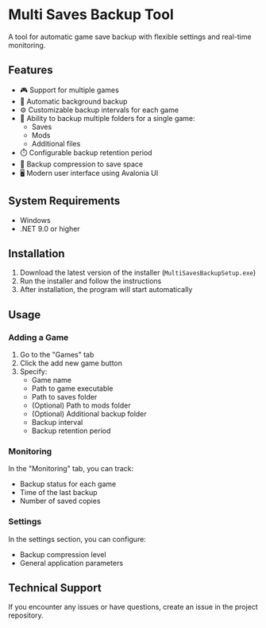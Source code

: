 # Multi Saves Backup Tool

A tool for automatic game save backup with flexible settings and real-time monitoring.

## Features

- 🎮 Support for multiple games
- 🔄 Automatic background backup
- ⚙️ Customizable backup intervals for each game
- 📂 Ability to backup multiple folders for a single game:
  - Saves
  - Mods
  - Additional files
- ⏱️ Configurable backup retention period
- 💾 Backup compression to save space
- 🖥️ Modern user interface using Avalonia UI

## System Requirements

- Windows
- .NET 9.0 or higher

## Installation

1. Download the latest version of the installer (`MultiSavesBackupSetup.exe`)
2. Run the installer and follow the instructions
3. After installation, the program will start automatically

## Usage
### Adding a Game

1. Go to the "Games" tab
2. Click the add new game button
3. Specify:
   - Game name
   - Path to game executable
   - Path to saves folder
   - (Optional) Path to mods folder
   - (Optional) Additional backup folder
   - Backup interval
   - Backup retention period

### Monitoring

In the "Monitoring" tab, you can track:
- Backup status for each game
- Time of the last backup
- Number of saved copies

### Settings

In the settings section, you can configure:
- Backup compression level
- General application parameters

## Technical Support

If you encounter any issues or have questions, create an issue in the project repository.
